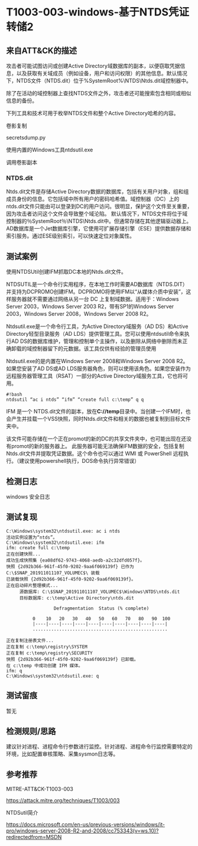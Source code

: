 # T1003-003-windows-基于NTDS凭证转储2

## 来自ATT&CK的描述

攻击者可能试图访问或创建Active Directory域数据库的副本，以便窃取凭据信息，以及获取有关域成员（例如设备，用户和访问权限）的其他信息。默认情况下，NTDS文件（NTDS.dit）位于%SystemRoot%\NTDS\Ntds.dit域控制器中。

除了在活动的域控制器上查找NTDS文件之外，攻击者还可能搜索包含相同或相似信息的备份。

下列工具和技术可用于枚举NTDS文件和整个Active Directory哈希的内容。

卷影复制

secretsdump.py

使用内置的Windows工具ntdsutil.exe

调用卷影副本

### NTDS.dit

Ntds.dit文件是存储Active Directory数据的数据库，包括有关用户对象，组和组成员身份的信息。它包括域中所有用户的密码哈希值。域控制器（DC）上的ntds.dit文件只能由可以登录到DC的用户访问。很明显，保护这个文件至关重要，因为攻击者访问这个文件会导致整个域沦陷。
默认情况下，NTDS文件将位于域控制器的％SystemRoot％\NTDS\Ntds.dit中。但通常存储在其他逻辑驱动器上。AD数据库是一个Jet数据库引擎，它使用可扩展存储引擎（ESE）提供数据存储和索引服务。通过ESE级别索引，可以快速定位对象属性。

## 测试案例

使用NTDSUtil创建IFM抓取DC本地的Ntds.dit文件。

NTDSUTIL是一个命令行实用程序，在本地工作时需要AD数据库（NTDS.DIT）并支持为DCPROMO创建IFM。DCPROMO将使用IFM以“从媒体介质中安装”，这样服务器就不需要通过网络从另一台 DC 上复制域数据。适用于：Windows Server 2003，Windows Server 2003 R2，带有SP1的Windows Server 2003，Windows Server 2008，Windows Server 2008 R2。

Ntdsutil.exe是一个命令行工具，为Active Directory域服务（AD DS）和Active Directory轻型目录服务（AD LDS）提供管理工具。您可以使用ntdsutil命令来执行AD DS的数据库维护，管理和控制单个主操作，以及删除从网络中删除而未正确卸载的域控制器留下的元数据。该工具仅供有经验的管理员使用

Ntdsutil.exe的是内置在Windows Server 2008和Windows Server 2008 R2。如果您安装了AD DS或AD LDS服务器角色，则可以使用该角色。如果您安装作为远程服务器管理工具（RSAT）一部分的Active Directory域服务工具，它也将可用。

```dos
#!bash
ntdsutil “ac i ntds” “ifm” “create full c:\temp” q q
```

IFM 是一个 NTDS.dit文件的副本，放在**C://temp**目录中。当创建一个IFM时，也会产生并挂载一个VSS快照，同时Ntds.dit文件和相关的数据也被复制到目标文件夹中。

该文件可能存储在一个正在promot的新的DC的共享文件夹中，也可能出现在还没有promot的新的服务器上。
此服务器可能无法确保IFM数据的安全，包括复制Ntds.dit文件并提取凭证数据。这个命令也可以通过 WMI 或 PowerShell 远程执行。（建议使用powershell执行，DOS命令执行异常错误）

## 检测日志

windows 安全日志

## 测试复现

```dos
C:\Windows\system32\ntdsutil.exe: ac i ntds
活动实例设置为“ntds”。
C:\Windows\system32\ntdsutil.exe: ifm
ifm: create full c:\temp
正在创建快照...
成功生成快照集 {ea08df62-9743-4068-aedb-a2c32dfd057f}。
快照 {2d92b366-961f-45f0-9202-9aa6f069139f} 已作为 C:\$SNAP_201911011107_VOLUMEC$\ 装载
已装载快照 {2d92b366-961f-45f0-9202-9aa6f069139f}。
正在启动碎片整理模式...
     源数据库: C:\$SNAP_201911011107_VOLUMEC$\Windows\NTDS\ntds.dit
     目标数据库: c:\temp\Active Directory\ntds.dit

                  Defragmentation  Status (% complete)

          0    10   20   30   40   50   60   70   80   90  100
          |----|----|----|----|----|----|----|----|----|----|
          ...................................................

正在复制注册表文件...
正在复制 c:\temp\registry\SYSTEM
正在复制 c:\temp\registry\SECURITY
快照 {2d92b366-961f-45f0-9202-9aa6f069139f} 已卸载。
在 c:\temp 中成功创建 IFM 媒体。
ifm: q
C:\Windows\system32\ntdsutil.exe: q
```

## 测试留痕

暂无

## 检测规则/思路

建议针对进程、进程命令行参数进行监控。针对进程、进程命令行监控需要特定的环境，比如配置审核策略、采集sysmon日志等。

## 参考推荐

MITRE-ATT&CK-T1003-003

<https://attack.mitre.org/techniques/T1003/003>

NTDSutil简介

<https://docs.microsoft.com/en-us/previous-versions/windows/it-pro/windows-server-2008-R2-and-2008/cc753343(v=ws.10)?redirectedfrom=MSDN>
